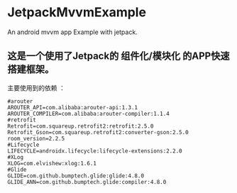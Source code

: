 # JetpackMvvmExample
An android mvvm app Example with jetpack.

## 这是一个使用了Jetpack的 **组件化/模块化** 的APP快速搭建框架。

主要使用到的依赖 ：

```properties
#arouter
AROUTER_API=com.alibaba:arouter-api:1.3.1
AROUTER_COMPILER=com.alibaba:arouter-compiler:1.1.4
#retrofit
Retrofit=com.squareup.retrofit2:retrofit:2.5.0
Retrofit_Gson=com.squareup.retrofit2:converter-gson:2.5.0
room_version=2.2.5
#Lifecycle
LIFECYCLE=androidx.lifecycle:lifecycle-extensions:2.2.0
#XLog
XLOG=com.elvishew:xlog:1.6.1
#Glide
GLIDE=com.github.bumptech.glide:glide:4.8.0
GLIDE_ANN=com.github.bumptech.glide:compiler:4.8.0
```

